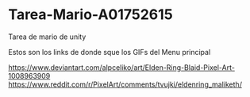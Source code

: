 # Tarea-Mario-A01752615
Tarea de mario de unity

Estos son los links de donde sque los GIFs del Menu principal

https://www.deviantart.com/alpceliko/art/Elden-Ring-Blaid-Pixel-Art-1008963909
https://www.reddit.com/r/PixelArt/comments/tvujki/eldenring_maliketh/
